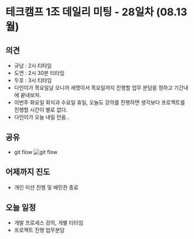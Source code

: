 # 테크캠프 1조 데일리 미팅 - 28일차 (08.13 월)

## 의견
- 규남 : 2시 티타임
- 도연 : 2시 30분 티타임
- 두호 : 3시 티타임
- 다인이가 목요일날 오니까 세명이서 목요일까지 진행할 업무 분담을 정하고 기간내에 끝내보자.
- 이번주 화요일 회식과 수요일 휴일, 오늘도 강의를 진행하면 생각보다 프로젝트를 진행할 시간이 별로 없다.
- 다인이가 오늘 내일 안옴..

## 공유

- git flow
![git flow](https://backlog.com/git-tutorial/kr/img/post/stepup/capture_stepup1_5_6.png)

## 어제까지 진도
- 개인 미션 진행 및 배민찬 종료

## 오늘 일정
- 개발 프로세스 강의, 개별 티타임
- 프로젝트 진행 업무분담
